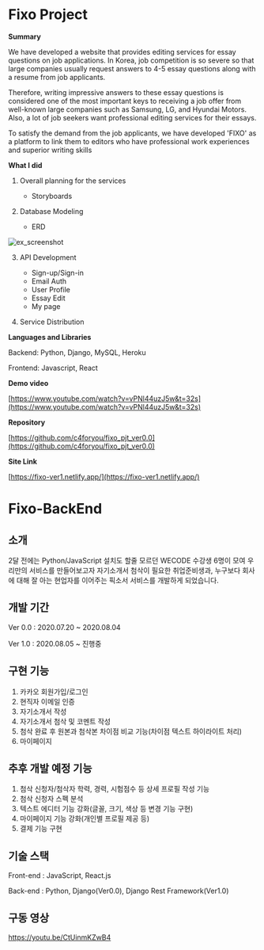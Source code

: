 # Fixo Project

**Summary**

We have developed a website that provides editing services for essay questions on job applications. In Korea, job competition is so severe so that large companies usually request answers to 4-5 essay questions along with a resume from job applicants. 

Therefore, writing impressive answers to these essay questions is considered one of the most important keys to receiving a job offer from well-known large companies such as Samsung, LG, and Hyundai Motors. Also, a lot of job seekers want professional editing services for their essays.

To satisfy the demand from the job applicants, we have developed 'FIXO' as a platform to link them to editors who have professional work experiences and superior writing skills

**What I did**

1. Overall planning for the services
    - Storyboards
    
2. Database Modeling
    - ERD

![ex_screenshot](https://s3.us-west-2.amazonaws.com/secure.notion-static.com/7ae775d2-de97-480a-a13a-ed31013ff4eb/Untitled.png?X-Amz-Algorithm=AWS4-HMAC-SHA256&X-Amz-Content-Sha256=UNSIGNED-PAYLOAD&X-Amz-Credential=AKIAT73L2G45EIPT3X45%2F20220309%2Fus-west-2%2Fs3%2Faws4_request&X-Amz-Date=20220309T180608Z&X-Amz-Expires=86400&X-Amz-Signature=af08c74e91e7ff4e3916257079f7bed28e9042e741898219efe60fbac220dc1e&X-Amz-SignedHeaders=host&response-content-disposition=filename%20%3D%22Untitled.png%22&x-id=GetObject)

3. API Development
    - Sign-up/Sign-in
    - Email Auth
    - User Profile
    - Essay Edit
    - My page
 
4. Service Distribution

**Languages and Libraries**

Backend: Python, Django, MySQL, Heroku

Frontend: Javascript, React

**Demo video**

[https://www.youtube.com/watch?v=vPNl44uzJ5w&t=32s](https://www.youtube.com/watch?v=vPNl44uzJ5w&t=32s)

**Repository**

[https://github.com/c4foryou/fixo_pjt_ver0.0](https://github.com/c4foryou/fixo_pjt_ver0.0)

**Site Link**

[https://fixo-ver1.netlify.app/](https://fixo-ver1.netlify.app/)




# Fixo-BackEnd

## 소개

2달 전에는 Python/JavaScript 설치도 할줄 모르던 WECODE 수강생 6명이 모여
우리만의 서비스를 만들어보고자 자기소개서 첨삭이 필요한 취업준비생과,
누구보다 회사에 대해 잘 아는 현업자를 이어주는 픽소서 서비스를 개발하게 되었습니다.

## 개발 기간

Ver 0.0 : 2020.07.20 ~ 2020.08.04

Ver 1.0 : 2020.08.05 ~ 진행중

## 구현 기능

1. 카카오 회원가입/로그인
2. 현직자 이메일 인증
3. 자기소개서 작성
4. 자기소개서 첨삭 및 코멘트 작성
5. 첨삭 완료 후 원본과 첨삭본 차이점 비교 기능(차이점 텍스트 하이라이트 처리)
6. 마이페이지

## 추후 개발 예정 기능

1. 첨삭 신청자/첨삭자 학력, 경력, 시험점수 등 상세 프로필 작성 기능
2. 첨삭 신청자 스펙 분석
3. 텍스트 에디터 기능 강화(글꼴, 크기, 색상 등 변경 기능 구현)
4. 마이페이지 기능 강화(개인별 프로필 제공 등)
5. 결제 기능 구현

## 기술 스택

Front-end : JavaScript, React.js

Back-end : Python, Django(Ver0.0), Django Rest Framework(Ver1.0)

## 구동 영상

https://youtu.be/CtUinmKZwB4
